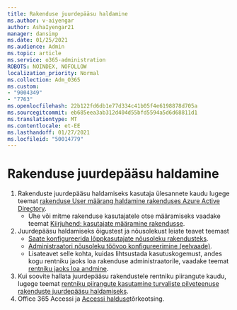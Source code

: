 ```yaml
---
title: Rakenduse juurdepääsu haldamine
ms.author: v-aiyengar
author: AshaIyengar21
manager: dansimp
ms.date: 01/25/2021
ms.audience: Admin
ms.topic: article
ms.service: o365-administration
ROBOTS: NOINDEX, NOFOLLOW
localization_priority: Normal
ms.collection: Adm_O365
ms.custom:
- "9004349"
- "7763"
ms.openlocfilehash: 22b122fd6db1e77d334c41b05f4e6198878d705a
ms.sourcegitcommit: eb685eea3ab312d404d55bfd5594a5d6d68811d1
ms.translationtype: MT
ms.contentlocale: et-EE
ms.lasthandoff: 01/27/2021
ms.locfileid: "50014779"
---
```

# <a name="manage-application-access"></a>Rakenduse juurdepääsu haldamine

1. Rakenduste juurdepääsu haldamiseks kasutaja ülesannete kaudu lugege teemat [rakenduse User määrang haldamine rakenduses Azure Active Directory](https://docs.microsoft.com/azure/active-directory/manage-apps/assign-user-or-group-access-portal).
    - Ühe või mitme rakenduse kasutajatele otse määramiseks vaadake teemat [Kiirjuhend: kasutajate määramine rakendusse](https://docs.microsoft.com/azure/active-directory/manage-apps/assign-user-or-group-access-portal).
1. Juurdepääsu haldamiseks õigustest ja nõusolekust leiate teavet teemast
    - [Saate konfigureerida lõppkasutajate nõusoleku rakendusteks](https://docs.microsoft.com/azure/active-directory/manage-apps/configure-user-consent?tabs=azure-portal). 
    - [Administraatori nõusoleku töövoo konfigureerimine (eelvaade)](https://docs.microsoft.com/zure/active-directory/manage-apps/configure-admin-consent-workflow). 
    - Lisateavet selle kohta, kuidas lihtsustada kasutuskogemust, andes kogu rentniku jaoks loa rakenduse administraatorile, vaadake teemat [rentniku jaoks loa andmine](https://docs.microsoft.com/azure/active-directory/manage-apps/grant-admin-consent). 
1. Kui soovite hallata juurdepääsu rakendustele rentniku piirangute kaudu, lugege teemat [rentniku piirangute kasutamine turvaliste pilveteenuse rakenduste juurdepääsu haldamiseks](https://docs.microsoft.com/azure/active-directory/manage-apps/tenant-restrictions). 
1. Office 365 Accessi ja [Accessi halduse](https://docs.microsoft.com/office365/troubleshoot/access-management/cannot-add-guest-users-in-m365-admin-center)tõrkeotsing.
